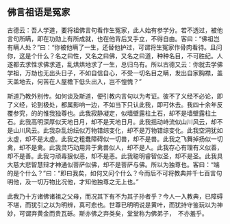 ## 佛言祖语是冤家

古德云：吾人学道，要将祖佛言句看作生冤家，此人始有参学分。若不透过，被他言句所瞒，即在功勋上有所成就，也在他背后叉手立，不得自由。客曰：“佛祖岂有瞒人处？”曰：“你被他瞒了一生，还替他护过，可谓将生冤家作骨肉看待。且问你，这是个什么？名之曰性，又名之曰佛，又名之曰道，种种名目，不可胜纪。人遂都去求性求佛求道，乱烘烘地求了一生，总归乌有。所以古德又云：你就去学佛学祖，万劫也无出头日子，不如自信自心，不受一切名目之瞒，发出自家胸襟，盖天盖地去，何苦在人屋檐下低头出入，岂不惶愧？”

斯道乃教外别传。如何谈及斯道，便引教内言句以为考证。彼不了义经不必论，即了义经，论到极处，都属影响一边，不如当下只认此我，即可休去。我四十余年反覆参究，的的惟我独尊也。此我寂静凝定，似墙壁露柱土石，却不是墙壁露柱土石。此我高明深厚似天地日月，却不是天地日月。此我摇动峙流似山川风云，却不是山川风云。此我杂乱纷纭似万物错综变化，却不是万物错综变化。此我空洞犹如太虚，却不是太虚。此我之粗蠢障碍似一切兽，却不是兽。此我之飞舞掉扬似一切禽，却不是禽。此我灵巧动用异于禽兽似人，却不是人。此我存心有理有义似善，却不是善。此我刁顽毒狠似恶，却不是恶。此我聪明睿智似圣，却不是圣。此我具大慈大悲智慧辩才神通似菩萨似佛，却不是菩萨与佛。所以为独尊也。客曰：“端的是个什么？”曰：“即曰我矣，如何又问个什么？今而后不可将教典并千七百言句明他，及一切万物比况他，才知他独尊之无上也。”

此我乃十方诸佛诸祖之父母，而况其下有不为其子孙者乎？今人一入教典，已障碍不堪，而犹引之以为明辨，真可悲也。世尊已明明说是黄叶，而犹持守鉴玩以为神妙，可谓弃黄金而贵瓦砾。斯亦佛之弃类矣，堂堂称为佛弟子，　不亦羞乎。
